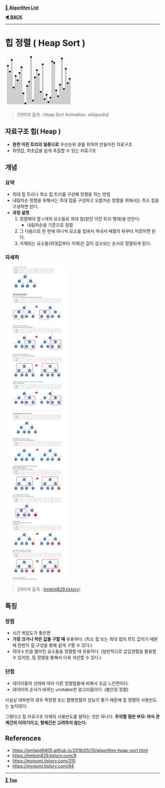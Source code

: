 [:file_folder: **Algorithm List**](https://github.com/dlalstj0213/Study.Algorithm_Java)

[:arrow_backward: **BACK**](../)

---

# 힙 정렬 ( Heap Sort )

![힙정렬](../../../../imgs/heap_sort_animation.gif)

> [이미지 출처 : Heap Sort Animation *.wikipedia*]

## 자료구조 힙( Heap )

- **완전 이진 트리의 일종으로** 우선순위 큐를 위하여 만들어진 자료구조
- 최댓값, 최솟값을 쉽게 추출할 수 있는 자료구조

## 개념
### 요약

- 최대 힙 트리나 최소 힙 트리를 구성해 정렬을 하는 방법
- 내림차순 정렬을 위해서는 최대 힙을 구성하고 오름차순 정렬을 위해서는 최소 힙을 구성하면 된다.
- **과정 설명**
  1. 정렬해야 할 n개의 요소들로 최대 힙(완전 이진 트리 형태)을 만든다.
     - 내림차순을 기준으로 정렬
  2. 그 다음으로 한 번에 하나씩 요소를 힙에서 꺼내서 배열의 뒤부터 저장하면 된다.
  3. 삭제되는 요소들(최댓값부터 삭제)은 값이 감소되는 순서로 정렬되게 된다.


### 자세히


![힙정렬단계](../../../../imgs/heap_sort.png)

> [이미지 출처 : [hmkim829.tistory](https://hmkim829.tistory.com/9)]

## 특징

### 장점

- 시간 복잡도가 좋은편
- **가장 크거나 작은 값을 구할 때** 유용하다. (최소 힙 또는 최대 힙의 루트 값이기 때문에 한번의 힙 구성을 통해 쉽게 구할 수 있다.)
- 최대 k 만큼 떨어진 요소들을 정렬할 때 유용하다. (일반적으로 삽입정렬을 활용할 수 있지만, 힙 정렬을 통해서 더욱 개선할 수 있다.)

### 단점

- 데이터들의 상태에 따라 다른 정렬법들에 비해서 조금 느린편이다.
- 데이터의 순서가 바뀌는 unstable한 알고리즘이다. (불안정 정렬)


사실상 대부분의 경우 퀵정렬 또는 합병정렬의 성능이 좋기 때문에 힙 정렬의 사용빈도는 높지않다.

그렇다고 힙 자료구조 자체의 사용빈도를 말하는 것은 아니다.
**주의할 점은 부모-자식 관계간의 이야기이고, 형제간은 고려하지 않는다.**

## References

- https://gmlwjd9405.github.io/2018/05/10/algorithm-heap-sort.html
- https://hmkim829.tistory.com/9
- https://mygumi.tistory.com/310
- https://mygumi.tistory.com/94

---

[:arrow_up_small: **Top**](#)